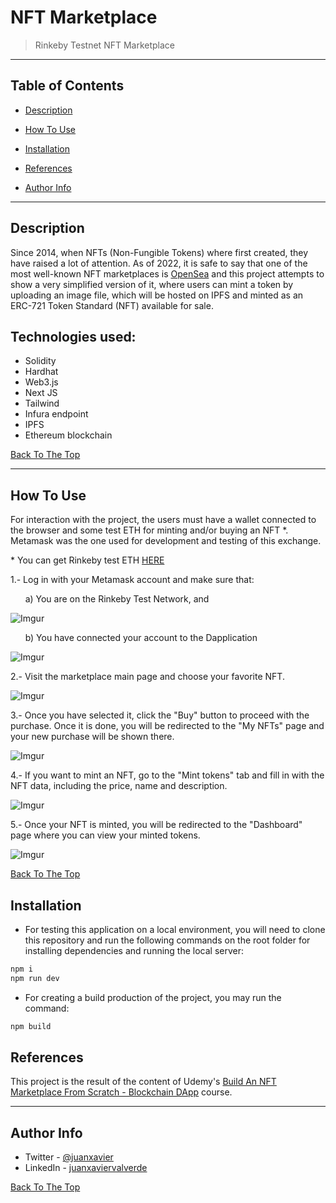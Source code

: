 # NFT Marketplace

> Rinkeby Testnet NFT Marketplace

---

## Table of Contents

- [Description](#description)

- [How To Use](#how-to-use)

- [Installation](#installation)

- [References](#references)

- [Author Info](#author-info)

---

## Description

Since 2014, when NFTs (Non-Fungible Tokens) where first created, they have raised a lot of attention. As of 2022, it is safe to say that one of the most well-known NFT marketplaces is [OpenSea](https://opensea.io/) and this project attempts to show a very simplified version of it, where users can mint a token by uploading an image file, which will be hosted on IPFS and minted as an ERC-721 Token Standard (NFT) available for sale.

## Technologies used:

- Solidity
- Hardhat
- Web3.js
- Next JS
- Tailwind
- Infura endpoint
- IPFS
- Ethereum blockchain

[Back To The Top](#nft-marketplace)

---

## How To Use

For interaction with the project, the users must have a wallet connected to the browser and some test ETH for minting and/or buying an NFT \*. Metamask was the one used for development and testing of this exchange.

\* You can get Rinkeby test ETH [HERE](https://faucets.chain.link/rinkeby)

1.- Log in with your Metamask account and make sure that:

&nbsp; &nbsp; &nbsp; a) You are on the Rinkeby Test Network, and

![Imgur](https://i.imgur.com/L45pKPm.png)

&nbsp; &nbsp; &nbsp; b) You have connected your account to the Dapplication

![Imgur](https://i.imgur.com/LYMjNRJ.png)

2.- Visit the marketplace main page and choose your favorite NFT.

![Imgur](https://i.imgur.com/B5Wv64q.png)

3.- Once you have selected it, click the "Buy" button to proceed with the purchase. Once it is done, you will be redirected to the "My NFTs" page and your new purchase will be shown there.

![Imgur](https://i.imgur.com/rpZSVSV.png)

4.- If you want to mint an NFT, go to the "Mint tokens" tab and fill in with the NFT data, including the price, name and description.

![Imgur](https://i.imgur.com/irhVFXK.png)

5.- Once your NFT is minted, you will be redirected to the "Dashboard" page where you can view your minted tokens.

![Imgur](https://i.imgur.com/OiPuFW3.png)

[Back To The Top](#nft-marketplace)

## Installation

- For testing this application on a local environment, you will need to clone this repository and run the following commands on the root folder for installing dependencies and running the local server:

```bash
npm i
npm run dev
```

- For creating a build production of the project, you may run the command:

```bash
npm build
```

## References

This project is the result of the content of Udemy's [Build An NFT Marketplace From Scratch - Blockchain DApp](https://www.udemy.com/course/build-an-nft-marketplace-from-scratch-blockchain-dapp/) course.

---

## Author Info

- Twitter - [@juanxavier](https://twitter.com/juanxavier)
- LinkedIn - [juanxaviervalverde](https://www.linkedin.com/in/juanxaviervalverde/)

[Back To The Top](#nft-marketplace)
